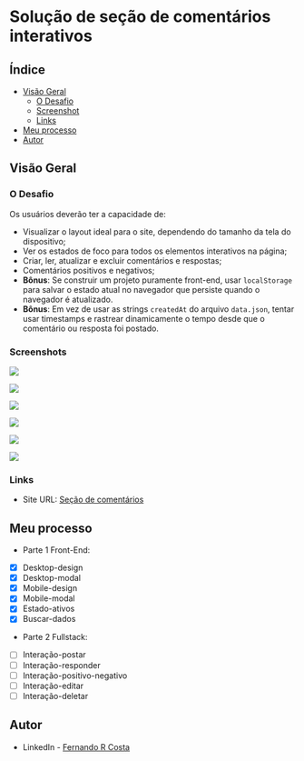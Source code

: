 # Solução de seção de comentários interativos

## Índice

- [Visão Geral](#visão-geral)
  - [O Desafio](#o-desafio)
  - [Screenshot](#screenshot)
  - [Links](#links)
- [Meu processo](#meu-processo)
- [Autor](#autor)

## Visão Geral

### O Desafio

Os usuários deverão ter a capacidade de:

- Visualizar o layout ideal para o site, dependendo do tamanho da tela do dispositivo;
- Ver os estados de foco para todos os elementos interativos na página;
- Criar, ler, atualizar e excluir comentários e respostas;
- Comentários positivos e negativos;
- **Bônus**: Se construir um projeto puramente front-end, usar `localStorage` para salvar o estado atual no navegador que persiste quando o navegador é atualizado.
- **Bônus**: Em vez de usar as strings `createdAt` do arquivo `data.json`, tentar usar timestamps e rastrear dinamicamente o tempo desde que o comentário ou resposta foi postado.

### Screenshots

![](./screenshots/screenshot-1679410763953.jpeg)

![](./screenshots/screenshot-1679410772341.jpeg)

![](./screenshots/screenshot-1679411089923.jpeg)

![](./screenshots/screenshot-1679411094520.jpeg)

![](./screenshots/screenshot-1679411127849.jpeg)

![](./screenshots/screenshot-1679411131803.jpeg)

### Links

- Site URL: [Seção de comentários](https://interactive-comments-section-three-black.vercel.app/)

## Meu processo

- Parte 1 Front-End:
- [x] Desktop-design
- [x] Desktop-modal
- [x] Mobile-design
- [x] Mobile-modal
- [x] Estado-ativos
- [x] Buscar-dados

- Parte 2 Fullstack:
- [ ] Interação-postar
- [ ] Interação-responder
- [ ] Interação-positivo-negativo
- [ ] Interação-editar
- [ ] Interação-deletar

## Autor

- LinkedIn - [Fernando R Costa](https://www.linkedin.com/in/fernando-r-costa/)